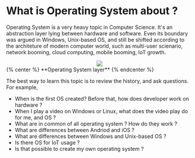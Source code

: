 # What is Operating System about ?

Operating System is a very heavy topic in Computer Science. It's an abstraction layer lying between hardware and software. Even its boundary was argued in Windows, Unix-based OS, and still be shifted according to the architeture of modern computer world, such as multi-user scienario, network booming, cloud computing, mobile booming, IoT growth.

<div style="text-align:center">
<img src="https://upload.wikimedia.org/wikipedia/commons/e/e1/Operating_system_placement.svg">
</div>
{% center %} **Operating System layer** {% endcenter %}

The best way to learn this topic is to review the history, and ask questions. For example,

* When is the first OS created? Before that, how does developer work on hardware ?
* When I play a video on Windows or Linux, what does the video play do for me, and OS ?
* What are in common of all operating system ? How do they work ?
* What are differences between Andriod and iOS ?
* What are differences between Windows and Unix-based OS ?
* Is there OS for IoT usage ?
* Is that possible to create my own operating system ?
